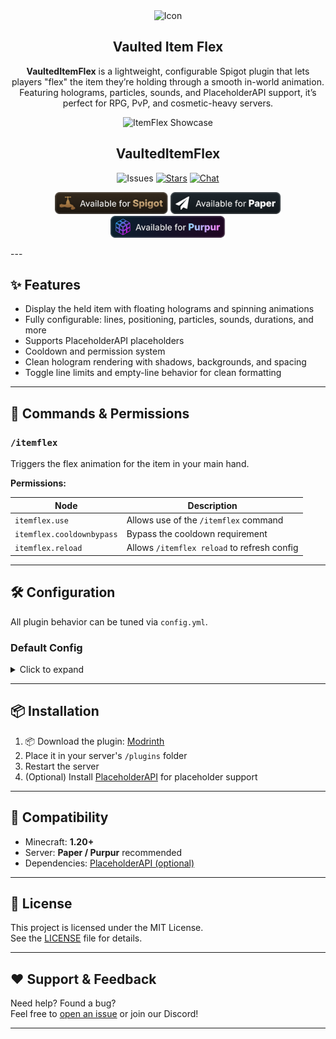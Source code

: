 <div align="center">
<img src="https://i.imgur.com/5IeP8Dt.jpeg" style="width: 20%;" alt="Icon">

## Vaulted Item Flex

**VaultedItemFlex** is a lightweight, configurable Spigot plugin that lets players "flex" the item they’re holding through a smooth in-world animation. Featuring holograms, particles, sounds, and PlaceholderAPI support, it’s perfect for RPG, PvP, and cosmetic-heavy servers.

<p align="center">
  <img src="https://i.imgur.com/tWdllFt.gif" alt="ItemFlex Showcase" width="600"/>
</p>

## VaultedItemFlex

![Issues](https://img.shields.io/github/issues-raw/VaultedMC/VaultedItemFlex)
[![Stars](https://img.shields.io/github/stars/VaultedMC/VaultedItemFlex)](https://github.com/VaultedMC/VaultedItemFlex/stargazers)
[![Chat](https://img.shields.io/discord/1364023569247506583?logo=discord&logoColor=white)](https://discord.gg/syngw2UQUd)

<a href="#"><img src="https://raw.githubusercontent.com/intergrav/devins-badges/v2/assets/compact/supported/spigot_46h.png" height="35"></a>
<a href="#"><img src="https://raw.githubusercontent.com/intergrav/devins-badges/v2/assets/compact/supported/paper_46h.png" height="35"></a>
<a href="#"><img src="https://raw.githubusercontent.com/intergrav/devins-badges/v2/assets/compact/supported/purpur_46h.png" height="35"></a>


</div>
---

## ✨ Features

- Display the held item with floating holograms and spinning animations
- Fully configurable: lines, positioning, particles, sounds, durations, and more
- Supports PlaceholderAPI placeholders
- Cooldown and permission system
- Clean hologram rendering with shadows, backgrounds, and spacing
- Toggle line limits and empty-line behavior for clean formatting

---

## 🔧 Commands & Permissions

### `/itemflex`
Triggers the flex animation for the item in your main hand.

**Permissions:**

| Node                    | Description                                 |
|-------------------------|---------------------------------------------|
| `itemflex.use`          | Allows use of the `/itemflex` command       |
| `itemflex.cooldownbypass` | Bypass the cooldown requirement            |
| `itemflex.reload`       | Allows `/itemflex reload` to refresh config |

---

## 🛠 Configuration

All plugin behavior can be tuned via `config.yml`.

### Default Config

<details>
<summary>Click to expand</summary>

```yaml
Settings:
  Permissions:
    Enabled: true
    Use: "itemflex.use"
    Bypass-Cooldown: "itemflex.cooldownbypass"
    Reload: "itemflex.reload"

  Use-Cooldown: "1m"
  Lore-Line-Limit: 3
  Ignore-Empty-Lore-Lines: true
  Line-Spacing: 0.17

  Lines:
    - "&6&lFLEXING"
    - "%item_name%"

  Spawn-Location:
    Distance: 1.5
    Offset:
      X: 0
      Y: 1.5
      Z: 0
    Item-Offset:
      X: 0
      Y: -0.17
      Z: 0

  Display-Transform: GUI
  Item-Display-Scale: 0.75
  Block-Display-Scale: 0.5
  Billboard-Type: "VERTICAL"

  Background-Color:
    Opacity: 0
    Red: 0
    Green: 0
    Blue: 0

  Brightness:
    Block: 15
    Sky: 15

  Text-Shadow: true

  Spawn-Particle:
    Particle: "GLOW"
    Count: 20
    Offset:
      X: 0.1
      Y: 0.2
      Z: 0.1
    Speed: 0.01

  Spawn-Sound:
    Sound: "ENTITY_EVOKER_CAST_SPELL"
    Volume: 1.2
    Pitch: 1.5

  Scale-Settings:
    Starting-Scale: 0.01
    Scale-Increment: 0.06

  Rotate-Speed: 7
  Animation-Duration: 80

  Disappear-Particle:
    Particle: "FIREWORK"
    Count: 15
    Offset:
      X: 0.2
      Y: 0.2
      Z: 0.2
    Speed: 0.05

  Disappear-Sound:
    Sound: "BLOCK_AMETHYST_BLOCK_BREAK"
    Volume: 0.8
    Pitch: 1.7

  Ambient-Particle:
    Frequency: 10
    Particle: "ENCHANT"
    Count: 3
    Offset:
      X: 0.1
      Y: 0.1
      Z: 0.1
    Speed: 0

  Ambient-Sound:
    Frequency: 20
    Sound: "BLOCK_BEACON_AMBIENT"
    Volume: 0.3
    Pitch: 1.2

Messages:
  No-Permission: "#FF5555You do not have permission to use this."
  Must-Hold-Item: "#FFA500You must be holding an item to flex it!"
  Flex-Active: "#FFA500You already have an item flex active!"
  Cooldown-Active: "#FFD700You're still on cooldown! Please wait #FF5555%time%#FFD700 before flexing again."
  Player-Only: "#FF4444This command can only be used by players."
  Config-Reloaded: "#55FF55✔ Configuration reloaded successfully."
```

</details>

---

## 📦 Installation

1. 📦 Download the plugin: [Modrinth](https://modrinth.com/plugin/vaulted-item-flex)
2. Place it in your server's `/plugins` folder
3. Restart the server
4. (Optional) Install [PlaceholderAPI](https://www.spigotmc.org/resources/placeholderapi.6245/) for placeholder support

---

## 🧩 Compatibility

- Minecraft: **1.20+**
- Server: **Paper / Purpur** recommended
- Dependencies: [PlaceholderAPI (optional)](https://www.spigotmc.org/resources/placeholderapi.6245/)

---

## 📜 License

This project is licensed under the MIT License.  
See the [LICENSE](./LICENSE) file for details.

---

## ❤️ Support & Feedback

Need help? Found a bug?  
Feel free to [open an issue](https://github.com/VaultedMC/VaultedItemFlex/issues) or join our Discord!

---